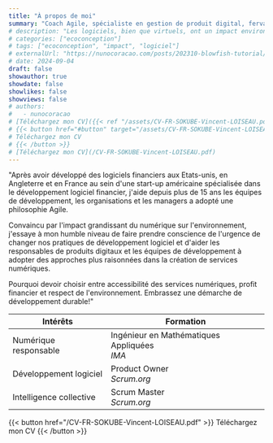 ```yaml
---
title: "À propos de moi"
summary: "Coach Agile, spécialiste en gestion de produit digital, fervant défenseur du développement durable."
# description: "Les logiciels, bien que virtuels, ont un impact environnemental bien réel. La prolifération des obésiciels alourdit l'empreinte carbone du numérique. L'écoconception logicielle est la clé pour un avenir plus durable."
# categories: ["ecoconception"]
# tags: ["ecoconception", "impact", "logiciel"]
# externalUrl: "https://nunocoracao.com/posts/202310-blowfish-tutorial/"
# date: 2024-09-04
draft: false
showauthor: true
showdate: false
showlikes: false
showviews: false
# authors:
#   - nunocoracao
# [Téléchargez mon CV]({{< ref "/assets/CV-FR-SOKUBE-Vincent-LOISEAU.pdf" >}})
# {{< button href="#button" target="/assets/CV-FR-SOKUBE-Vincent-LOISEAU.pdf" >}}
# Téléchargez mon CV
# {{< /button >}}
# [Téléchargez mon CV](/CV-FR-SOKUBE-Vincent-LOISEAU.pdf)
---
```


"Après avoir développé des logiciels financiers aux Etats-unis, en Angleterre et en France au sein d'une start-up américaine spécialisée dans le développement logiciel financier, j'aide depuis plus de 15 ans les équipes de développement, les organisations et les managers a adopté une philosophie Agile. 

Convaincu par l'impact grandissant du numérique sur l'environnement, j'essaye à mon humble niveau de faire prendre conscience de l'urgence de changer nos pratiques de développement logiciel et d'aider les responsables de produits digitaux et les équipes de développement à adopter des approches plus raisonnées dans la création de services numériques.

Pourquoi devoir choisir entre accessibilité des services numériques, profit financier et respect de l'environnement. Embrassez une démarche de développement durable!"

| Intérêts | Formation |
|----------|-----------|
| Numérique responsable | Ingénieur en Mathématiques Appliquées <br>_IMA_ |
| Développement logiciel | Product Owner <br>_Scrum.org_ |
| Intelligence collective | Scrum Master <br>_Scrum.org_ |

{{< button href="/CV-FR-SOKUBE-Vincent-LOISEAU.pdf" >}}
Téléchargez mon CV
{{< /button >}}


